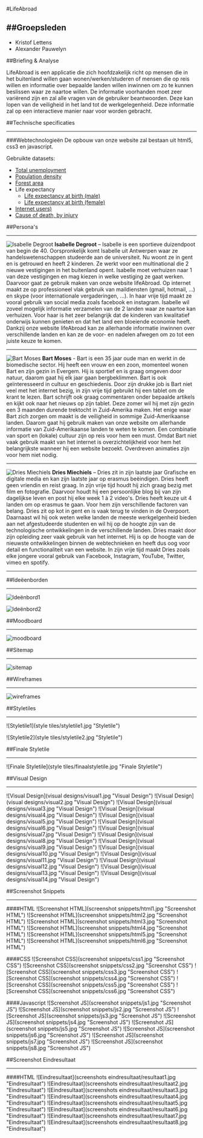 

#LifeAbroad



##Groepsleden
--------------------------------
* Kristof Lettens
* Alexander Pauwelyn

##Briefing & Analyse

LifeAbroad is een applicatie die zich hoofdzakelijk richt op mensen die in het buitenland willen gaan wonen/werken/studeren of mensen die op reis willen en informatie over bepaalde landen willen inwinnen om zo te kunnen beslissen waar ze naartoe willen. De informatie voorhanden moet zeer variërend zijn en zal alle vragen van de gebruiker beantwoorden. Deze kan lopen van de veiligheid in het land tot de werkgelegenheid. Deze informatie zal op een interactieve manier naar voor worden gebracht.

##Technische specificaties

----------------------------------
###Webtechnologieën
De opbouw van onze website zal bestaan uit html5, css3 en javascript.

Gebruikte datasets:


* [Total unemployment](http://data.worldbank.org/indicator/SL.UEM.TOTL.NE.ZS)
* [Population density](http://data.worldbank.org/indicator/EN.POP.DNST)
* [Forest area](http://data.worldbank.org/indicator/AG.LND.FRST.ZS)
* Life expectancy
	* [Life expectancy at birth (male)](http://data.worldbank.org/indicator/SP.DYN.LE00.MA.IN)
	* [Life expectancy at birth (female)](http://data.worldbank.org/indicator/SP.DYN.LE00.FE.IN)
* [Internet users)](http://data.worldbank.org/indicator/IT.NET.USER.P2)
* [Cause of death, by injury](http://data.worldbank.org/indicator/SH.DTH.INJR.ZS)




##Persona's

----------------------------------
![Isabelle Degroot](images/persona1.jpg "Isabelle Degroot")
**Isabelle Degroot** – Isabelle is een sportieve duizendpoot van begin de 40. Oorspronkelijk komt Isabelle uit Antwerpen waar ze handelswetenschappen studeerde aan de universiteit. Nu woont ze in gent en is getrouwd en heeft 2 kinderen. Ze werkt voor een multinational die 2 nieuwe vestigingen in het buitenland opent. Isabelle moet verhuizen naar 1 van deze vestigingen en mag kiezen in welke vestiging ze gaat werken. Daarvoor gaat ze gebruik maken van onze website lifeAbroad. Op internet maakt ze op professioneel vlak gebruik van maildiensten (gmail, hotmail, ...) en skype (voor internationale vergaderingen, ...). In haar vrije tijd maakt ze vooral gebruik van social media zoals facebook en instagram. Isabelle wil zoveel mogelijk informatie verzamelen van de 2 landen waar ze naartoe kan verhuizen. Voor haar is het zeer belangrijk dat de kinderen van kwalitatief onderwijs kunnen genieten en dat het land een bloeiende economie heeft. Dankzij onze website lifeAbroad kan ze allerhande informatie inwinnen over verschillende landen en kan ze de voor- en nadelen afwegen om zo tot een juiste keuze te komen.

----------------------------------

![Bart Moses](images/persona2.jpg "Bart Moses")
**Bart Moses** - Bart is een 35 jaar oude man en werkt in de biomedische sector. Hij heeft een vrouw en een zoon, momenteel wonen Bart en zijn gezin in Evergem. Hij is sportief en is graag omgeven door natuur, daarom gaat hij elk jaar gaan bergbeklimmen. Bart is ook geïnteresseerd in cultuur en geschiedenis. Door zijn drukke job is Bart niet veel met het internet bezig, in zijn vrije tijd gebruikt hij een tablet om de krant te lezen. Bart schrijft ook graag commentaren onder bepaalde artikels en kijkt ook naar het nieuws op zijn tablet. Deze zomer wil hij met zijn gezin een 3 maanden durende trektocht in Zuid-Amerika maken. Het enige waar Bart zich zorgen om maakt is de veiligheid in sommige Zuid-Amerikaanse landen. Daarom gaat hij gebruik maken van onze website om allerhande informatie van Zuid-Amerikaanse landen te weten te komen. Een combinatie van sport en (lokale) cultuur zijn op reis voor hem een must. Omdat Bart niet vaak gebruik maakt van het internet is overzichtelijkheid voor hem het belangrijkste wanneer hij een website bezoekt. Overdreven animaties zijn voor hem niet nodig.

-----------------------------------------------

![Dries Miechiels](images/persona3.jpg "Dries Miechiels")
**Dries Miechiels** – Dries zit in zijn laatste jaar Grafische en digitale media en kan zijn laatste jaar op erasmus beëindigen. Dries heeft geen vriendin en reist graag. In zijn vrije tijd houdt hij zich graag bezig met film en fotografie. Daarvoor houdt hij een persoonlijke blog bij van zijn dagelijkse leven en post hij elke week 1 à 2 video's. Dries heeft keuze uit 4 landen om op erasmus te gaan. Voor hem zijn verschillende factoren van belang. Dries zit op kot in gent en is vaak terug te vinden in de Overpoort. Daarnaast wil hij ook weten welke landen de meeste werkgelgenheid bieden aan net afgestudeerde studenten en wil hij op de hoogte zijn van de technologische ontwikkelingen in de verschillende landen. Dries maakt door zijn opleiding zeer vaak gebruik van het internet. Hij is op de hoogte van de nieuwste ontwikkelingen binnen de webtechnieken en heeft dus oog voor detail en functionaliteit van een website. In zijn vrije tijd maakt Dries zoals elke jongere vooral gebruik van Facebook, Instagram, YouTube, Twitter, vimeo en spotify.

----------------------------------

##Ideëenborden

----------------------------------
![Ideënbord1](ideeenborden/ideeënbord1.jpg "Ideëenbord")

![Ideënbord2](ideeenborden/ideeënbord2.jpg "Wireframes")

##Moodboard

----------------------------------
![moodboard](ideeenborden/Finaalmoodboard.jpg "Ideëenbord")

##Sitemap

----------------------------------

![sitemap](sitemap.jpg "sitemap")

##Wireframes

----------------------------------

![wireframes](wireframes/wireframes.jpg "wireframes")

##Styletiles

----------------------------------
![Styletile1](style tiles/styletile1.jpg "Styletile")


![Styletile2](style tiles/styletile2.jpg "Styletile")

##Finale Styletile

----------------------------------
![Finale Styletile](style tiles/finaalstyletile.jpg "Finale Styletile")

##Visual Design

----------------------------------
![Visual Design](visual designs/visual1.jpg "Visual Design")
![Visual Design](visual designs/visual2.jpg "Visual Design")
![Visual Design](visual designs/visual3.jpg "Visual Design")
![Visual Design](visual designs/visual4.jpg "Visual Design")
![Visual Design](visual designs/visual5.jpg "Visual Design")
![Visual Design](visual designs/visual6.jpg "Visual Design")
![Visual Design](visual designs/visual7.jpg "Visual Design")
![Visual Design](visual designs/visual8.jpg "Visual Design")
![Visual Design](visual designs/visual9.jpg "Visual Design")
![Visual Design](visual designs/visual10.jpg "Visual Design")
![Visual Design](visual designs/visual11.jpg "Visual Design")
![Visual Design](visual designs/visual12.jpg "Visual Design")
![Visual Design](visual designs/visual13.jpg "Visual Design")
![Visual Design](visual designs/visual14.jpg "Visual Design")

##Screenshot Snippets

----------------------------------

####HTML
![Screenshot HTML](screenshot snippets/html1.jpg "Screenshot HTML")
![Screenshot HTML](screenshot snippets/html2.jpg "Screenshot HTML")
![Screenshot HTML](screenshot snippets/html3.jpg "Screenshot HTML")
![Screenshot HTML](screenshot snippets/html4.jpg "Screenshot HTML")
![Screenshot HTML](screenshot snippets/html5.jpg "Screenshot HTML")
![Screenshot HTML](screenshot snippets/html6.jpg "Screenshot HTML")

####CSS
![Screenshot CSS](screenshot snippets/css1.jpg "Screenshot CSS")
![Screenshot CSS](screenshot snippets/css2.jpg "Screenshot CSS")
![Screenshot CSS](screenshot snippets/css3.jpg "Screenshot CSS")
![Screenshot CSS](screenshot snippets/css4.jpg "Screenshot CSS")
![Screenshot CSS](screenshot snippets/css5.jpg "Screenshot CSS")
![Screenshot CSS](screenshot snippets/css6.jpg "Screenshot CSS")

####Javascript
![Screenshot JS](screenshot snippets/js1.jpg "Screenshot JS")
![Screenshot JS](screenshot snippets/js2.jpg "Screenshot JS")
![Screenshot JS](screenshot snippets/js3.jpg "Screenshot JS")
![Screenshot JS](screenshot snippets/js4.jpg "Screenshot JS")
![Screenshot JS](screenshot snippets/js5.jpg "Screenshot JS")
![Screenshot JS](screenshot snippets/js6.jpg "Screenshot JS")
![Screenshot JS](screenshot snippets/js7.jpg "Screenshot JS")
![Screenshot JS](screenshot snippets/js8.jpg "Screenshot JS")

##Screenshot Eindresultaat

----------------------------------

####HTML
![Eindresultaat](screenshots eindresultaat/resultaat1.jpg "Eindresultaat")
![Eindresultaat](screenshots eindresultaat/resultaat2.jpg "Eindresultaat")
![Eindresultaat](screenshots eindresultaat/resultaat3.jpg "Eindresultaat")
![Eindresultaat](screenshots eindresultaat/resultaat4.jpg "Eindresultaat")
![Eindresultaat](screenshots eindresultaat/resultaat5.jpg "Eindresultaat")
![Eindresultaat](screenshots eindresultaat/resultaat6.jpg "Eindresultaat")
![Eindresultaat](screenshots eindresultaat/resultaat7.jpg "Eindresultaat")
![Eindresultaat](screenshots eindresultaat/resultaat8.jpg "Eindresultaat")


